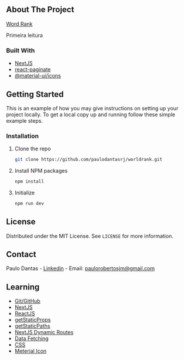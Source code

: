 <!-- ABOUT THE PROJECT -->

## About The Project

[Word Rank](https://worldrank.vercel.app/)

Primeira leitura

### Built With

- [NextJS](https://nextjs.org/)
- [react-paginate](https://www.npmjs.com/package/react-paginate)
- [@material-ui/icons](https://material-ui.com/pt/components/material-icons/)

<!-- GETTING STARTED -->

## Getting Started

This is an example of how you may give instructions on setting up your project locally.
To get a local copy up and running follow these simple example steps.

### Installation

1. Clone the repo
   ```sh
   git clone https://github.com/paulodantasrj/worldrank.git
   ```
2. Install NPM packages
   ```sh
   npm install
   ```
3. Initialize
   ```sh
   npm run dev
   ```

<!-- LICENSE -->

## License

Distributed under the MIT License. See `LICENSE` for more information.

<!-- CONTACT -->

## Contact

Paulo Dantas - [Linkedin](https://www.linkedin.com/in/paulodantasjr/) - Email: paulorobertosjm@gmail.com

<!-- LEARNING -->

## Learning

- [Git/GitHub](https://git-scm.com/)
- [NextJS](https://nextjs.org/)
- [ReactJS](https://reactjs.org/)
- [getStaticProps](https://nextjs.org/learn/basics/data-fetching/two-forms)
- [getStaticPaths](https://nextjs.org/learn/basics/data-fetching/two-forms)
- [NextJS Dynamic Routes](https://nextjs.org/learn/basics/dynamic-routes/page-path-external-data)
- [Data Fetching](https://nextjs.org/docs/basic-features/data-fetching)
- [CSS](https://www.w3schools.com/css/)
- [Meterial Icon](https://material-ui.com/pt/components/material-icons/)
